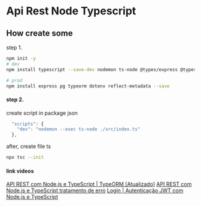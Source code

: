 # Api Rest Node Typescript

## How create some

step 1.
```bash
npm init -y
# dev
npm install typescript --save-dev nodemon ts-node @types/express @types/node

# prod
npm install express pg typeorm dotenv reflect-metadata --save

```

#### step 2.
create script in package json
```js
  "scripts": {
    "dev": "nodemon --exec ts-node ./src/index.ts"
  },
```
after, create file ts

```bash
npx tsc --init
```


#### link videos
[API REST com Node.js e TypeScript | TypeORM [Atualizado]](https://www.youtube.com/watch?v=j8cm2C5-xn8)
[API REST com Node.js e TypeScript tratamento de erro](https://www.youtube.com/watch?v=SnxAq9ktyuo&t=1841s)
[Login | Autenticação JWT com Node.js e TypeScript](https://www.youtube.com/watch?v=r4gjCn2r-iw&t=4501s)
